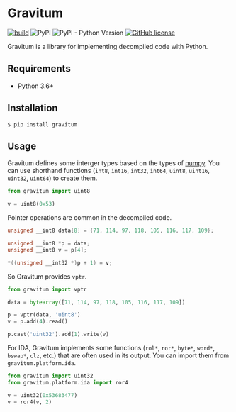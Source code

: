# Gravitum

[![build](https://github.com/Sh4ww/gravitum/actions/workflows/tests.yml/badge.svg?branch=main)](https://github.com/Sh4ww/gravitum/actions/workflows/tests.yml)
![PyPI](https://img.shields.io/pypi/v/gravitum)
![PyPI - Python Version](https://img.shields.io/pypi/pyversions/gravitum)
[![GitHub license](https://img.shields.io/github/license/Sh4ww/gravitum)](https://github.com/Sh4ww/gravitum/blob/main/LICENSE)

Gravitum is a library for implementing decompiled code with Python.

## Requirements

- Python 3.6+

## Installation

```
$ pip install gravitum
```

## Usage

Gravitum defines some interger types based on the types of [numpy](https://github.com/numpy/numpy). You can use shorthand functions (`int8`, `int16`, `int32`, `int64`, `uint8`, `uint16`, `uint32`, `uint64`) to create them.

```python
from gravitum import uint8

v = uint8(0x53)
```

Pointer operations are common in the decompiled code.

```c
unsigned __int8 data[8] = {71, 114, 97, 118, 105, 116, 117, 109};

unsigned __int8 *p = data;
unsigned __int8 v = p[4];

*((unsigned __int32 *)p + 1) = v;
```

So Gravitum provides `vptr`.

```python
from gravitum import vptr

data = bytearray([71, 114, 97, 118, 105, 116, 117, 109])

p = vptr(data, 'uint8')
v = p.add(4).read()

p.cast('uint32').add(1).write(v)
```

For IDA, Gravitum implements some functions (`rol*`, `ror*`, `byte*`, `word*`, `bswap*`, `clz`, etc.) that are often used in its output. You can import them from `gravitum.platform.ida`.

```python
from gravitum import uint32
from gravitum.platform.ida import ror4

v = uint32(0x53683477)
v = ror4(v, 2)
```
